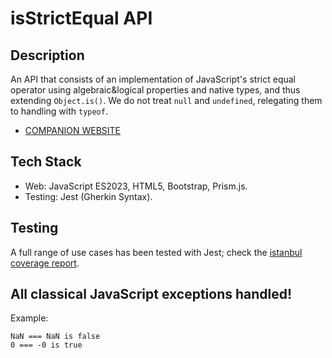 # isStrictEqual API

## Description
  An API that consists of an implementation of JavaScript's strict equal operator using algebraic&logical properties and native types, and thus extending ```Object.is()```. We do not treat ```null``` and ```undefined```, relegating
  them to handling with ```typeof```.
  * [COMPANION WEBSITE](https://is-strict-equal-api.netlify.app/)


## Tech Stack 
* Web: JavaScript ES2023, HTML5, Bootstrap, Prism.js.
* Testing: Jest (Gherkin Syntax).

## Testing
  A full range of use cases has been tested with Jest; check the [istanbul coverage report](https://is-strict-equal-api.netlify.app/coverage-report/isstrictequal.js).
 

## All classical JavaScript exceptions handled!
Example:
```
NaN === NaN is false
0 === -0 is true
```



